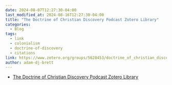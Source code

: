 ```yaml
---
date: 2024-08-07T12:27:30-04:00
last_modified_at: 2024-08-16T12:27:30-04:00
title: "The Doctrine of Christian Discovery Podcast Zotero Library"
categories:
  - Blog
tags:
  - link
  - colonialism
  - doctrine-of-discovery
  - citations
link: https://www.zotero.org/groups/5628453/doctrine_of_christian_discovery_podcast
author: adam-dj-brett
---
```

* [The Doctrine of Christian Discovery Podcast Zotero Library](https://www.zotero.org/groups/5628453/doctrine_of_christian_discovery_podcast)